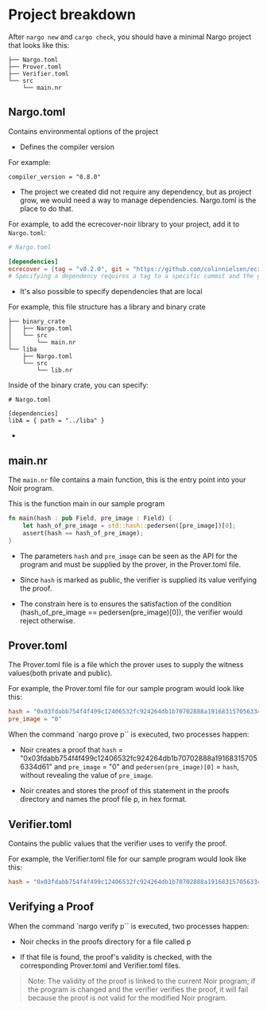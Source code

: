 # Project breakdown

After `nargo new` and `cargo check`, you should have a minimal Nargo project that looks like this:

```
├── Nargo.toml
├── Prover.toml
├── Verifier.toml
└── src
    └── main.nr
```

## Nargo.toml

Contains environmental options of the project

- Defines the compiler version

For example:

```
compiler_version = "0.8.0"
```

- The project we created did not require any dependency, but as project grow, we would need a way to manage dependencies. Nargo.toml is the place to do that.

For example, to add the ecrecover-noir library to your project, add it to `Nargo.toml`:

```toml
# Nargo.toml

[dependencies]
ecrecover = {tag = "v0.2.0", git = "https://github.com/colinnielsen/ecrecover-noir"}
# Specifying a dependency requires a tag to a specific commit and the git url to the url containing the package
```

- It's also possible to specify dependencies that are local

For example, this file structure has a library and binary crate

```
├── binary_crate
│   ├── Nargo.toml
│   └── src
│       └── main.nr
└── liba
    ├── Nargo.toml
    └── src
        └── lib.nr
```

Inside of the binary crate, you can specify:

```
# Nargo.toml

[dependencies]
libA = { path = "../liba" }
```

-

## main.nr

The `main.nr` file contains a main function, this is the entry point into your Noir program.

This is the function main in our sample program

```rust
fn main(hash : pub Field, pre_image : Field) {
    let hash_of_pre_image = std::hash::pedersen([pre_image])[0];
    assert(hash == hash_of_pre_image);
}
```

- The parameters `hash` and `pre_image` can be seen as the API for the program and must be supplied by the prover, in the Prover.toml file.

- Since `hash` is marked as public, the verifier is supplied its value verifying the proof.

- The constrain here is to ensures the satisfaction of the condition (hash_of_pre_image == pedersen(pre_image)[0]), the verifier would reject otherwise.

## Prover.toml

The Prover.toml file is a file which the prover uses to supply the witness values(both private and public).

For example, the Prover.toml file for our sample program would look like this:

```toml
hash = "0x03fdabb754f4f499c12406532fc924264db1b70702888a191683157056334d61"
pre_image = "0"
```

When the command `nargo prove p`` is executed, two processes happen:

- Noir creates a proof that `hash` = "0x03fdabb754f4f499c12406532fc924264db1b70702888a191683157056334d61" and `pre_image` = "0" and `pedersen(pre_image)[0]` = `hash`, without revealing the value of `pre_image`.

- Noir creates and stores the proof of this statement in the proofs directory and names the proof file p, in hex format.

## Verifier.toml

Contains the public values that the verifier uses to verify the proof.

For example, the Verifier.toml file for our sample program would look like this:

```toml
hash = "0x03fdabb754f4f499c12406532fc924264db1b70702888a191683157056334d61"
```

## Verifying a Proof

When the command `nargo verify p`` is executed, two processes happen:

- Noir checks in the proofs directory for a file called p

- If that file is found, the proof's validity is checked, with the corresponding Prover.toml and Verifier.toml files.

> Note: The validity of the proof is linked to the current Noir program; if the program is changed and the verifier verifies the proof, it will fail because the proof is not valid for the modified Noir program.

